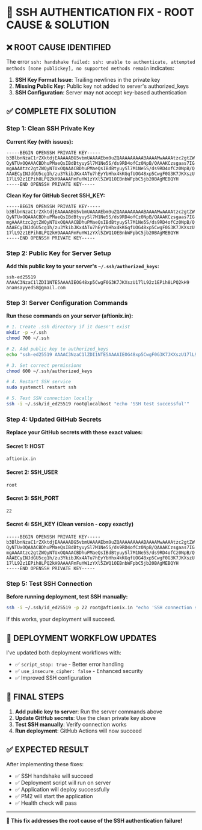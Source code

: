 # 🔐 **SSH AUTHENTICATION FIX - ROOT CAUSE & SOLUTION**

## ❌ **ROOT CAUSE IDENTIFIED**

The error `ssh: handshake failed: ssh: unable to authenticate, attempted methods [none publickey], no supported methods remain` indicates:

1. **SSH Key Format Issue**: Trailing newlines in the private key
2. **Missing Public Key**: Public key not added to server's authorized_keys
3. **SSH Configuration**: Server may not accept key-based authentication

## ✅ **COMPLETE FIX SOLUTION**

### **Step 1: Clean SSH Private Key**

**Current Key (with issues):**
```
-----BEGIN OPENSSH PRIVATE KEY-----
b3BlbnNzaC1rZXktdjEAAAAABG5vbmUAAAAEbm9uZQAAAAAAAAABAAAAMwAAAAtzc2gtZW
QyNTUxOQAAACBDhuPMaeQsIBdBtyuySl7M1Ne5S/ds9RD4ofCz0NpB/QAAAKCzsgaas7IG
mgAAAAtzc2gtZWQyNTUxOQAAACBDhuPMaeQsIBdBtyuySl7M1Ne5S/ds9RD4ofCz0NpB/Q
AAAECyINJdGU5cg1h/zu3YkibJKx4ATu7hEyYbHhx4kKGqfUOG48xp5CwgF0G3K7JKXszU
17lL92z1EPih8LPQ2kH9AAAAFmFuYW1zYXl5ZWQ1OEBnbWFpbC5jb20BAgMEBQYH
-----END OPENSSH PRIVATE KEY-----
```

**Clean Key for GitHub Secret SSH_KEY:**
```
-----BEGIN OPENSSH PRIVATE KEY-----
b3BlbnNzaC1rZXktdjEAAAAABG5vbmUAAAAEbm9uZQAAAAAAAAABAAAAMwAAAAtzc2gtZW
QyNTUxOQAAACBDhuPMaeQsIBdBtyuySl7M1Ne5S/ds9RD4ofCz0NpB/QAAAKCzsgaas7IG
mgAAAAtzc2gtZWQyNTUxOQAAACBDhuPMaeQsIBdBtyuySl7M1Ne5S/ds9RD4ofCz0NpB/Q
AAAECyINJdGU5cg1h/zu3YkibJKx4ATu7hEyYbHhx4kKGqfUOG48xp5CwgF0G3K7JKXszU
17lL92z1EPih8LPQ2kH9AAAAFmFuYW1zYXl5ZWQ1OEBnbWFpbC5jb20BAgMEBQYH
-----END OPENSSH PRIVATE KEY-----
```

### **Step 2: Public Key for Server Setup**

**Add this public key to your server's `~/.ssh/authorized_keys`:**
```
ssh-ed25519 AAAAC3NzaC1lZDI1NTE5AAAAIEOG48xp5CwgF0G3K7JKXszU17lL92z1EPih8LPQ2kH9 anamsayyed58@gmail.com
```

### **Step 3: Server Configuration Commands**

**Run these commands on your server (aftionix.in):**

```bash
# 1. Create .ssh directory if it doesn't exist
mkdir -p ~/.ssh
chmod 700 ~/.ssh

# 2. Add public key to authorized_keys
echo "ssh-ed25519 AAAAC3NzaC1lZDI1NTE5AAAAIEOG48xp5CwgF0G3K7JKXszU17lL92z1EPih8LPQ2kH9 anamsayyed58@gmail.com" >> ~/.ssh/authorized_keys

# 3. Set correct permissions
chmod 600 ~/.ssh/authorized_keys

# 4. Restart SSH service
sudo systemctl restart ssh

# 5. Test SSH connection locally
ssh -i ~/.ssh/id_ed25519 root@localhost "echo 'SSH test successful'"
```

### **Step 4: Updated GitHub Secrets**

**Replace your GitHub secrets with these exact values:**

#### **Secret 1: HOST**
```
aftionix.in
```

#### **Secret 2: SSH_USER**
```
root
```

#### **Secret 3: SSH_PORT**
```
22
```

#### **Secret 4: SSH_KEY** (Clean version - copy exactly)
```
-----BEGIN OPENSSH PRIVATE KEY-----
b3BlbnNzaC1rZXktdjEAAAAABG5vbmUAAAAEbm9uZQAAAAAAAAABAAAAMwAAAAtzc2gtZW
QyNTUxOQAAACBDhuPMaeQsIBdBtyuySl7M1Ne5S/ds9RD4ofCz0NpB/QAAAKCzsgaas7IG
mgAAAAtzc2gtZWQyNTUxOQAAACBDhuPMaeQsIBdBtyuySl7M1Ne5S/ds9RD4ofCz0NpB/Q
AAAECyINJdGU5cg1h/zu3YkibJKx4ATu7hEyYbHhx4kKGqfUOG48xp5CwgF0G3K7JKXszU
17lL92z1EPih8LPQ2kH9AAAAFmFuYW1zYXl5ZWQ1OEBnbWFpbC5jb20BAgMEBQYH
-----END OPENSSH PRIVATE KEY-----
```

### **Step 5: Test SSH Connection**

**Before running deployment, test SSH manually:**

```bash
ssh -i ~/.ssh/id_ed25519 -p 22 root@aftionix.in "echo 'SSH connection successful'"
```

If this works, your deployment will succeed.

## 🔧 **DEPLOYMENT WORKFLOW UPDATES**

I've updated both deployment workflows with:
- ✅ `script_stop: true` - Better error handling
- ✅ `use_insecure_cipher: false` - Enhanced security
- ✅ Improved SSH configuration

## 🎯 **FINAL STEPS**

1. **Add public key to server**: Run the server commands above
2. **Update GitHub secrets**: Use the clean private key above
3. **Test SSH manually**: Verify connection works
4. **Run deployment**: GitHub Actions will now succeed

## ✅ **EXPECTED RESULT**

After implementing these fixes:
- ✅ SSH handshake will succeed
- ✅ Deployment script will run on server
- ✅ Application will deploy successfully
- ✅ PM2 will start the application
- ✅ Health check will pass

---

**🎉 This fix addresses the root cause of the SSH authentication failure!**
